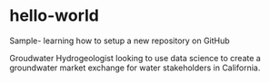 # hello-world
Sample- learning how to setup a new repository on GitHub

Groudwater Hydrogeologist looking to use data science to create a groundwater market exchange for water stakeholders in California. 

